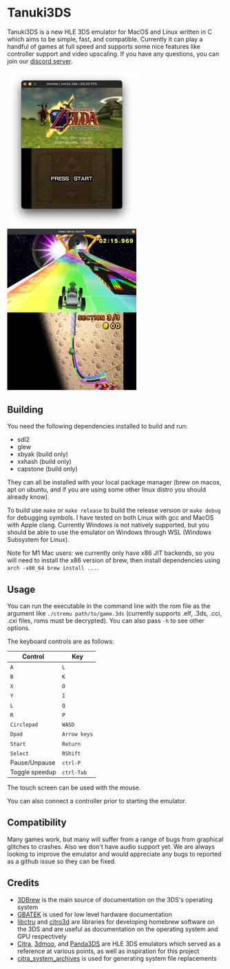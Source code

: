 # Tanuki3DS

Tanuki3DS is a new HLE 3DS emulator for MacOS and Linux written in C which aims to be simple, fast, and compatible. Currently it can play a handful of games at full speed and supports some nice features like controller support and video upscaling. If you have any questions, you can join our [discord server](https://discord.gg/6ya65fvD3g).

<img src=images/oot3d.png width=300><img src=images/mk7.png width=300>

## Building

You need the following dependencies installed to build and run:
- sdl2
- glew
- xbyak (build only)
- xxhash (build only)
- capstone (build only)

They can all be installed with your local package manager (brew on macos, apt on ubuntu, and if you are using some other linux distro you should already know).

To build use `make` or `make release` to build the release version or `make debug` for debugging symbols. I have tested on both Linux with gcc and MacOS with Apple clang. Currently Windows is not natively supported, but you should be able to use the emulator on Windows through WSL (Windows Subsystem for Linux).

Note for M1 Mac users: we currently only have x86 JIT backends, so you will need to install the x86 version of brew, then install dependencies using `arch -x86_64 brew install ...`.

## Usage

You can run the executable in the command line with the rom file as the argument like `./ctremu path/to/game.3ds` (currently supports .elf, .3ds, .cci, .cxi files, roms must be decrypted). You can also pass `-h` to see other options.

The keyboard controls are as follows:

| Control | Key |
| --- | --- |
| `A` | `L` |
| `B` | `K` |
| `X` | `O` |
| `Y` | `I` |
| `L` | `Q` |
| `R` | `P` |
| `Circlepad` | `WASD` |
| `Dpad` | `Arrow keys` |
| `Start` | `Return` |
| `Select` | `RShift` |
| Pause/Unpause | `ctrl-P` |
| Toggle speedup | `ctrl-Tab` |

The touch screen can be used with the mouse.

You can also connect a controller prior to starting the emulator.

## Compatibility

Many games work, but many will suffer from a range of bugs from graphical glitches to crashes. Also we don't have audio support yet. We are always looking to improve the emulator and would appreciate any bugs to reported as a github issue so they can be fixed.

## Credits

- [3DBrew](https://www.3dbrew.org) is the main source of documentation on the 3DS's operating system
- [GBATEK](https://www.problemkaputt.de/gbatek.htm) is used for low level hardware documentation
- [libctru](https://github.com/devkitPro/libctru) and [citro3d](https://github.com/devkitPro/citro3d) are libraries for developing homebrew software on the 3DS and are useful as documentation on the operating system and GPU respectively
- [Citra](https://github.com/PabloMK7/citra), [3dmoo](https://github.com/plutooo/3dmoo), and [Panda3DS](https://github.com/wheremyfoodat/Panda3DS) are HLE 3DS emulators which served as a reference at various points, as well as inspiration for this project
- [citra_system_archives](https://github.com/B3n30/citra_system_archives) is used for generating system file replacements
